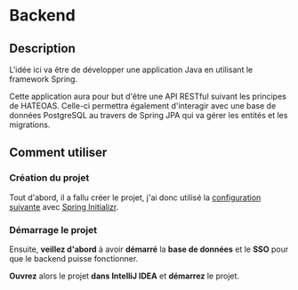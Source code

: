 # Backend

## Description

L'idée ici va être de développer une application Java en utilisant le framework Spring.

Cette application aura pour but d'être une API RESTful suivant les principes de HATEOAS.
Celle-ci permettra également d'interagir avec une base de données PostgreSQL au travers de Spring JPA qui va gérer les entités et les migrations.

## Comment utiliser

### Création du projet

Tout d'abord, il a fallu créer le projet, j'ai donc utilisé la [configuration suivante](https://start.spring.io/#!type=maven-project&language=java&platformVersion=3.4.7&packaging=jar&jvmVersion=21&groupId=com.marcompiler&artifactId=test-architecture-rest-jpa-oauth2&name=test-architecture-rest-jpa-oauth2&description=Test%20for%20an%20architecture%20with%20JPA%2C%20OAuth2%20and%20REST%20(with%20Postgres%2C%20Keycloak%20and%20Vue.JS%20in%20mind).&packageName=com.marcompiler.test-architecture-rest-jpa-oauth2&dependencies=web,devtools,hateoas,validation,data-jpa,configuration-processor,oauth2-resource-server,postgresql,security) avec [Spring Initializr](https://start.spring.io).

### Démarrage le projet

Ensuite, **veillez d'abord** à avoir **démarré** la **base de données** et le **SSO** pour que le backend puisse fonctionner.

**Ouvrez** alors le projet **dans IntelliJ IDEA** et **démarrez** le projet.
